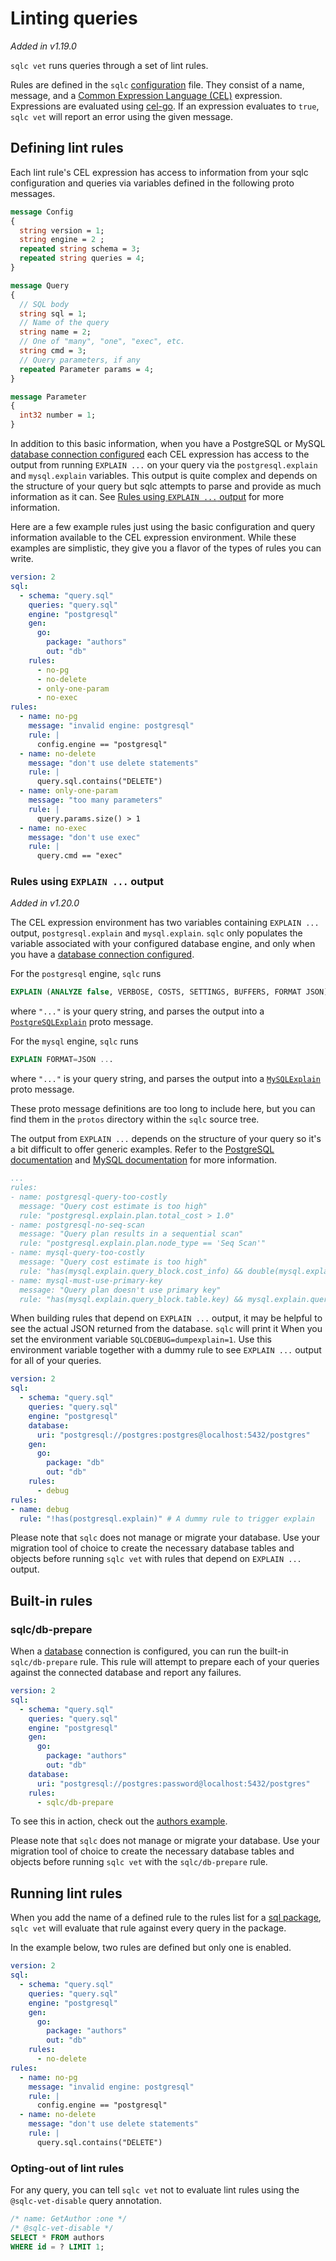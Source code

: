 # Linting queries

*Added in v1.19.0*

`sqlc vet` runs queries through a set of lint rules.

Rules are defined in the `sqlc` [configuration](../reference/config) file. They consist
of a name, message, and a [Common Expression Language (CEL)](https://github.com/google/cel-spec)
expression. Expressions are evaluated using [cel-go](https://github.com/google/cel-go).
If an expression evaluates to `true`, `sqlc vet` will report an error using the given message.

## Defining lint rules

Each lint rule's CEL expression has access to information from your sqlc configuration and queries
via variables defined in the following proto messages.

```proto
message Config
{
  string version = 1;
  string engine = 2 ;
  repeated string schema = 3;
  repeated string queries = 4;
}

message Query
{
  // SQL body
  string sql = 1;
  // Name of the query
  string name = 2; 
  // One of "many", "one", "exec", etc.
  string cmd = 3;
  // Query parameters, if any
  repeated Parameter params = 4;
}

message Parameter
{
  int32 number = 1;
}
```

In addition to this basic information, when you have a PostgreSQL or MySQL
[database connection configured](../reference/config.html#database)
each CEL expression has access to the output from running `EXPLAIN ...` on your query
via the `postgresql.explain` and `mysql.explain` variables.
This output is quite complex and depends on the structure of your query but sqlc attempts
to parse and provide as much information as it can. See
[Rules using `EXPLAIN ...` output](#rules-using-explain-output) for more information.

Here are a few example rules just using the basic configuration and query information available
to the CEL expression environment. While these examples are simplistic, they give you a flavor
of the types of rules you can write.

```yaml
version: 2
sql:
  - schema: "query.sql"
    queries: "query.sql"
    engine: "postgresql"
    gen:
      go:
        package: "authors"
        out: "db"
    rules:
      - no-pg
      - no-delete
      - only-one-param
      - no-exec
rules:
  - name: no-pg
    message: "invalid engine: postgresql"
    rule: |
      config.engine == "postgresql"
  - name: no-delete
    message: "don't use delete statements"
    rule: |
      query.sql.contains("DELETE")
  - name: only-one-param
    message: "too many parameters"
    rule: |
      query.params.size() > 1
  - name: no-exec
    message: "don't use exec"
    rule: |
      query.cmd == "exec"
```

### Rules using `EXPLAIN ...` output

*Added in v1.20.0*

The CEL expression environment has two variables containing `EXPLAIN ...` output,
`postgresql.explain` and `mysql.explain`. `sqlc` only populates the variable associated with
your configured database engine, and only when you have a
[database connection configured](../reference/config.html#database).

For the `postgresql` engine, `sqlc` runs

```sql
EXPLAIN (ANALYZE false, VERBOSE, COSTS, SETTINGS, BUFFERS, FORMAT JSON) ...
```

where `"..."` is your query string, and parses the output into a [`PostgreSQLExplain`](https://buf.build/sqlc/sqlc/docs/v1.20.0:vet#vet.PostgreSQLExplain) proto message.

For the `mysql` engine, `sqlc` runs

```sql
EXPLAIN FORMAT=JSON ...
```

where `"..."` is your query string, and parses the output into a [`MySQLExplain`](https://buf.build/sqlc/sqlc/docs/v1.20.0:vet#vet.MySQLExplain) proto message.

These proto message definitions are too long to include here, but you can find them in the `protos`
directory within the `sqlc` source tree.

The output from `EXPLAIN ...` depends on the structure of your query so it's a bit difficult
to offer generic examples. Refer to the
[PostgreSQL documentation](https://www.postgresql.org/docs/current/using-explain.html) and
[MySQL documentation](https://dev.mysql.com/doc/refman/en/explain-output.html) for more
information.

```yaml
...
rules:
- name: postgresql-query-too-costly
  message: "Query cost estimate is too high"
  rule: "postgresql.explain.plan.total_cost > 1.0"
- name: postgresql-no-seq-scan
  message: "Query plan results in a sequential scan"
  rule: "postgresql.explain.plan.node_type == 'Seq Scan'"
- name: mysql-query-too-costly
  message: "Query cost estimate is too high"
  rule: "has(mysql.explain.query_block.cost_info) && double(mysql.explain.query_block.cost_info.query_cost) > 2.0"
- name: mysql-must-use-primary-key
  message: "Query plan doesn't use primary key"
  rule: "has(mysql.explain.query_block.table.key) && mysql.explain.query_block.table.key != 'PRIMARY'"
```

When building rules that depend on `EXPLAIN ...` output, it may be helpful to see the actual JSON
returned from the database. `sqlc` will print it When you set the environment variable
`SQLCDEBUG=dumpexplain=1`. Use this environment variable together with a dummy rule to see
`EXPLAIN ...` output for all of your queries.

```yaml
version: 2
sql:
  - schema: "query.sql"
    queries: "query.sql"
    engine: "postgresql"
    database:
      uri: "postgresql://postgres:postgres@localhost:5432/postgres"
    gen:
      go:
        package: "db"
        out: "db"
    rules:
      - debug
rules:
- name: debug
  rule: "!has(postgresql.explain)" # A dummy rule to trigger explain
```

Please note that `sqlc` does not manage or migrate your database. Use your
migration tool of choice to create the necessary database tables and objects
before running `sqlc vet` with rules that depend on `EXPLAIN ...` output.

## Built-in rules

### sqlc/db-prepare

When a [database](../reference/config.html#database) connection is configured, you can
run the built-in `sqlc/db-prepare` rule. This rule will attempt to prepare
each of your queries against the connected database and report any failures.

```yaml
version: 2
sql:
  - schema: "query.sql"
    queries: "query.sql"
    engine: "postgresql"
    gen:
      go:
        package: "authors"
        out: "db"
    database:
      uri: "postgresql://postgres:password@localhost:5432/postgres"
    rules:
      - sqlc/db-prepare
```

To see this in action, check out the [authors
example](https://github.com/Dionid/sqlc/blob/main/examples/authors/sqlc.yaml).

Please note that `sqlc` does not manage or migrate your database. Use your
migration tool of choice to create the necessary database tables and objects
before running `sqlc vet` with the `sqlc/db-prepare` rule.

## Running lint rules

When you add the name of a defined rule to the rules list
for a [sql package](https://docs.sqlc.dev/en/stable/reference/config.html#sql),
`sqlc vet` will evaluate that rule against every query in the package.

In the example below, two rules are defined but only one is enabled.

```yaml
version: 2
sql:
  - schema: "query.sql"
    queries: "query.sql"
    engine: "postgresql"
    gen:
      go:
        package: "authors"
        out: "db"
    rules:
      - no-delete
rules:
  - name: no-pg
    message: "invalid engine: postgresql"
    rule: |
      config.engine == "postgresql"
  - name: no-delete
    message: "don't use delete statements"
    rule: |
      query.sql.contains("DELETE")
```

### Opting-out of lint rules

For any query, you can tell `sqlc vet` not to evaluate lint rules using the
`@sqlc-vet-disable` query annotation.

```sql
/* name: GetAuthor :one */
/* @sqlc-vet-disable */
SELECT * FROM authors
WHERE id = ? LIMIT 1;
```